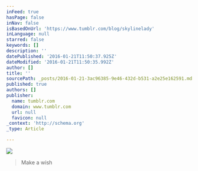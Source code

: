 ```yaml
---
inFeed: true
hasPage: false
inNav: false
isBasedOnUrl: 'https://www.tumblr.com/blog/skylinelady'
inLanguage: null
starred: false
keywords: []
description: ''
datePublished: '2016-01-21T11:50:37.925Z'
dateModified: '2016-01-21T11:50:35.992Z'
author: []
title: ''
sourcePath: _posts/2016-01-21-3ac96385-9e46-432d-b531-a2e25e162591.md
published: true
authors: []
publisher:
  name: tumblr.com
  domain: www.tumblr.com
  url: null
  favicon: null
_context: 'http://schema.org'
_type: Article

---
```

![](https://s3-us-west-2.amazonaws.com/the-grid-img/p/baa7ffe6a8978aba6cbe111c78161956061ce492.gif)

> Make a wish